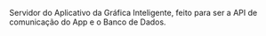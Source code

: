Servidor do Aplicativo da Gráfica Inteligente, feito para ser a API de comunicação do App e o Banco de Dados. 
